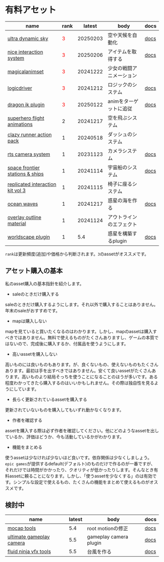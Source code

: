 # 有料アセット

|name|rank|latest|body|docs|
|---|---|---|---|---|
|[ultra dynamic sky](https://www.fab.com/ja/listings/84fda27a-c79f-49c9-8458-82401fb37cfb)|<span style="color:red">3</span>|20250203|空や天候を自動化|[docs](https://docs.google.com/document/d/1xAr0Hd3mY7Mp0g0waKLUvJaddUPaVxEeRoEEFXctCE0/)|
|[nice interaction system](https://www.fab.com/ja/listings/63b61e4a-dc11-4ee0-a6b1-f4860bd29198)|<span style="color:red">3</span>|20250206|アイテムを取得する|[docs](https://niceshadow.gitbook.io/nice-interaction-system)|
|[magicalanimset](https://www.fab.com/ja/listings/a63386b8-7cad-42cd-8b81-a9de147e1f08)|<span style="color:red">3</span>|20241222|少女の戦闘アニメーション||
|[logicdriver](https://www.fab.com/ja/listings/a3e2fc1f-2aaa-49a1-bc26-4d5d38f7d82f)|<span style="color:red">3</span>|20241212|ロジックのシステム|[docs](https://logicdriver.com/docs/pages/prochangelog/)|
|[dragon ik plugin](https://www.fab.com/ja/listings/d3f8d256-d8d9-4d27-91c1-c61e55e984a6)|<span style="color:red">3</span>|20250122|animをターゲットに追従|[docs](https://dragonik.eternalmonke.com/)|
|[superhero flight animations](https://www.fab.com/ja/listings/41185c19-5191-4153-8293-8cc9901efa95)|2|20241217|空を飛ぶシステム||
|[clazy runner action pack](https://www.fab.com/ja/listings/3f4f4475-c9d1-46e8-992c-4a8f3aff58ed)|1|20240518|ダッシュのシステム||
|[rts camera system](https://www.fab.com/ja/listings/d063c9c9-6df3-4eeb-b7f3-797b5507379e)|1|20231123|カメラシステム|[docs](https://docs.google.com/document/d/e/2PACX-1vQevvLmKDkw0Z6okftdwGCTTLYOYFO-71mvyV6co4wN8oMuJFJDQAGXCx4CckKcpd-FQEUz5i8QHeQS/pub)|
|[space frontier stations & ships](https://www.fab.com/listings/79323b40-dc56-43bf-8aea-b13800266329)|1|20241114|宇宙船のシステム|[docs](https://docs.google.com/document/d/1p5MY13cpTlVtqP7sCQpAoE_k5VHklmndZ4cHeBy105Y/)|
|[replicated interaction kit vol 3](https://www.fab.com/ja/listings/3ce13688-fd10-462f-b90d-964c85a090ad)|1|20241115|椅子に座るシステム||
|[ocean waves](https://www.fab.com/ja/listings/bfb5c9f8-4e57-4cbe-8273-c88540965412)|1|20241217|惑星の海を作る|[docs](https://www.youtube.com/playlist?list=PLvRH9sjZUdXfuLpvStHfpKyESQoOq28R7)|
|[overlay outline material](https://www.fab.com/ja/listings/5d42ff7a-6198-4443-b1a1-eb60348407fe)|1|20241124|アウトラインのエフェクト||
|[worldscape plugin](https://www.fab.com/listings/0ef85bf8-a0be-4b74-87f8-b66bb44d6ae2)|1|5.4|惑星を構築するplugin|[docs](https://iolacorp-1.gitbook.io/worldscape-plugin)|

`rank`は更新頻度(追加)や価格から判断されます。`3`のassetがオススメです。

## アセット購入の基本

私のasset購入の基本指針を紹介します。

- saleのときだけ購入する

saleのときだけ購入するようにします。それ以外で購入することはありません。年末のsaleがおすすめです。

- mapは購入しない

mapを見ていると買いたくなるのはわかります。しかし、mapのassetは購入すべきではありません。無料で使えるものがたくさんありますし、ゲームの本質ではないので、完成後に購入するか、付属品を使うようにします。

- 高いassetを購入しない

高いものには良いものもあります。が、良くないもの、使えないものもたくさんあります。最初は手を出すべきではありません。安くて良いassetがたくさんあります。高いものより結局そっちを使うことになることのほうが多いです。ある程度わかってきたら購入するのはいいかもしれません。その際は独自性を見るようにしています。

- 長らく更新されているassetを購入する

更新されていないものを購入してもいずれ動かなくなります。

- 作者を確認する

assetを購入する際は必ず作者を確認してください。他にどのようなassetを出しているか、評価はどうか、今も活動しているかがわかります。

- 機能をまとめる

使うassetは少なければ少ないほど良いです。依存関係は少なくしましょう。`epic games`が提供するdefault(デフォルト)のものだけで作るのが一番ですが、それだけでは時間がかかったり、クオリティが低かったりします。そんなとき有料assetに頼ることになります。しかし、「使うassetを少なくする」のは有効です。シンプルな設定で使えるもの、たくさんの機能をまとめて使えるものがオススメです。

## 検討中

|name|latest|body|docs|
|---|---|---|---|
|[mocap tools](https://www.fab.com/ja/listings/7608fd4d-4c2c-40be-9a06-274e6f7ef6cc)|5.4|root motionの修正|[docs](https://docs.google.com/document/d/1OVx8H7VGQ1_XdaPFxRNlVYDktbdolx7KWTXBbxJLyac/)|
|[ultimate gameplay camera](https://www.fab.com/listings/4d3a1a73-a38d-4704-b552-8b543f24fd25)|5.5|gameplay camera plugin|[docs](https://coda.io/@aurora-devs/documentation-ultimate-gameplay-camera)|
|[fluid ninja vfx tools](https://www.fab.com/ja/listings/90266972-0597-4404-a54a-8c0b7e00a005)|5.5|台風を作る|[docs](https://drive.google.com/file/d/1eRQtcUtkkL6idelmbsfXCO03pbqBuwRu/edit)|


